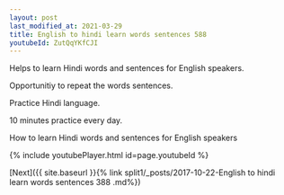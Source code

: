 ```yaml
---
layout: post
last_modified_at: 2021-03-29
title: English to hindi learn words sentences 588 
youtubeId: ZutQqYKfCJI
---
```

 
 
Helps to learn Hindi words and sentences for English speakers.

Opportunitiy to repeat the words sentences. 

Practice Hindi language. 
 
10 minutes practice every day. 
 
How to learn Hindi words and sentences for English speakers 
 
{% include youtubePlayer.html id=page.youtubeId %}
 
 
[Next]({{ site.baseurl }}{% link  split1/_posts/2017-10-22-English to hindi learn words sentences 388 .md%})
 
